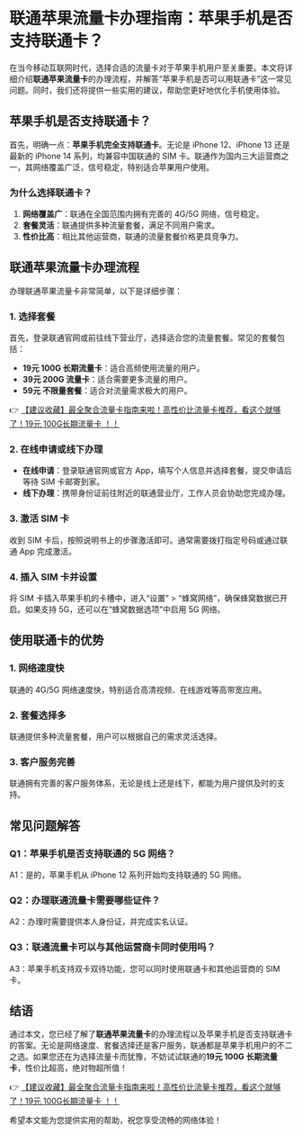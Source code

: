 # 联通苹果流量卡办理指南：苹果手机是否支持联通卡？

在当今移动互联网时代，选择合适的流量卡对于苹果手机用户至关重要。本文将详细介绍**联通苹果流量卡**的办理流程，并解答“苹果手机是否可以用联通卡”这一常见问题。同时，我们还将提供一些实用的建议，帮助您更好地优化手机使用体验。

## 苹果手机是否支持联通卡？

首先，明确一点：**苹果手机完全支持联通卡**。无论是 iPhone 12、iPhone 13 还是最新的 iPhone 14 系列，均兼容中国联通的 SIM 卡。联通作为国内三大运营商之一，其网络覆盖广泛，信号稳定，特别适合苹果用户使用。

### 为什么选择联通卡？
1. **网络覆盖广**：联通在全国范围内拥有完善的 4G/5G 网络，信号稳定。
2. **套餐灵活**：联通提供多种流量套餐，满足不同用户需求。
3. **性价比高**：相比其他运营商，联通的流量套餐价格更具竞争力。

## 联通苹果流量卡办理流程

办理联通苹果流量卡非常简单，以下是详细步骤：

### 1. 选择套餐
首先，登录联通官网或前往线下营业厅，选择适合您的流量套餐。常见的套餐包括：
- **19元 100G 长期流量卡**：适合高频使用流量的用户。
- **39元 200G 流量卡**：适合需要更多流量的用户。
- **59元 不限量套餐**：适合对流量需求极大的用户。

👉 [【建议收藏】最全聚合流量卡指南来啦！高性价比流量卡推荐，看这个就够了！19元 100G长期流量卡 ！！](https://bit.ly/Liuliangka)

### 2. 在线申请或线下办理
- **在线申请**：登录联通官网或官方 App，填写个人信息并选择套餐，提交申请后等待 SIM 卡邮寄到家。
- **线下办理**：携带身份证前往附近的联通营业厅，工作人员会协助您完成办理。

### 3. 激活 SIM 卡
收到 SIM 卡后，按照说明书上的步骤激活即可。通常需要拨打指定号码或通过联通 App 完成激活。

### 4. 插入 SIM 卡并设置
将 SIM 卡插入苹果手机的卡槽中，进入“设置” > “蜂窝网络”，确保蜂窝数据已开启。如果支持 5G，还可以在“蜂窝数据选项”中启用 5G 网络。

## 使用联通卡的优势

### 1. 网络速度快
联通的 4G/5G 网络速度快，特别适合高清视频、在线游戏等高带宽应用。

### 2. 套餐选择多
联通提供多种流量套餐，用户可以根据自己的需求灵活选择。

### 3. 客户服务完善
联通拥有完善的客户服务体系，无论是线上还是线下，都能为用户提供及时的支持。

## 常见问题解答

### Q1：苹果手机是否支持联通的 5G 网络？
A1：是的，苹果手机从 iPhone 12 系列开始均支持联通的 5G 网络。

### Q2：办理联通流量卡需要哪些证件？
A2：办理时需要提供本人身份证，并完成实名认证。

### Q3：联通流量卡可以与其他运营商卡同时使用吗？
A3：苹果手机支持双卡双待功能，您可以同时使用联通卡和其他运营商的 SIM 卡。

## 结语

通过本文，您已经了解了**联通苹果流量卡**的办理流程以及苹果手机是否支持联通卡的答案。无论是网络速度、套餐选择还是客户服务，联通都是苹果手机用户的不二之选。如果您还在为选择流量卡而犹豫，不妨试试联通的**19元 100G 长期流量卡**，性价比超高，绝对物超所值！

👉 [【建议收藏】最全聚合流量卡指南来啦！高性价比流量卡推荐，看这个就够了！19元 100G长期流量卡 ！！](https://bit.ly/Liuliangka)

希望本文能为您提供实用的帮助，祝您享受流畅的网络体验！